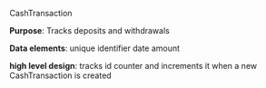 CashTransaction

<b>Purpose</b>: 
Tracks deposits and withdrawals

<b>Data elements</b>:
unique identifier
date
amount

<b>high level design</b>:
tracks id counter and increments it when a new CashTransaction is created
